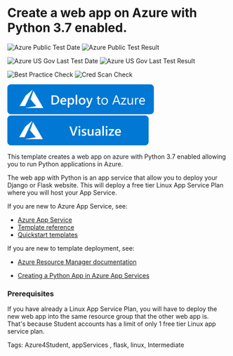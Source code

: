 # Create a web app on Azure with Python 3.7 enabled.

![Azure Public Test Date](https://azurequickstartsservice.blob.core.windows.net/badges/201-web-app-python/PublicLastTestDate.svg)
![Azure Public Test Result](https://azurequickstartsservice.blob.core.windows.net/badges/201-web-app-python/PublicDeployment.svg)

![Azure US Gov Last Test Date](https://azurequickstartsservice.blob.core.windows.net/badges/201-web-app-python/FairfaxLastTestDate.svg)
![Azure US Gov Last Test Result](https://azurequickstartsservice.blob.core.windows.net/badges/201-web-app-python/FairfaxDeployment.svg)

![Best Practice Check](https://azurequickstartsservice.blob.core.windows.net/badges/201-web-app-python/BestPracticeResult.svg)
![Cred Scan Check](https://azurequickstartsservice.blob.core.windows.net/badges/201-web-app-python/CredScanResult.svg)

[![Deploy To Azure](https://raw.githubusercontent.com/Azure/azure-quickstart-templates/master/1-CONTRIBUTION-GUIDE/images/deploytoazure.svg?sanitize=true)](https://portal.azure.com/#create/Microsoft.Template/uri/https%3A%2F%2Fraw.githubusercontent.com%2FAzure%2Fazure-quickstart-templates%2Fmaster%2F201-web-app-python%2Fazuredeploy.json)
[![Visualize](https://raw.githubusercontent.com/Azure/azure-quickstart-templates/master/1-CONTRIBUTION-GUIDE/images/visualizebutton.svg?sanitize=true)](http://armviz.io/#/?load=https%3A%2F%2Fraw.githubusercontent.com%2FAzure%2Fazure-quickstart-templates%2Fmaster%2F201-web-app-python%2Fazuredeploy.json)

This template creates a web app on azure with Python 3.7 enabled allowing you to
run Python applications in Azure.

The web app with Python is an app service that allow you to deploy your Django
or Flask website. This will deploy a free tier Linux App Service Plan where you
will host your App Service.

If you are new to Azure App Service, see:

- [Azure App Service](https://azure.microsoft.com/services/app-service/web/)
- [Template reference](https://docs.microsoft.com/azure/templates/microsoft.web/allversions)
- [Quickstart templates](https://azure.microsoft.com/resources/templates/?resourceType=Microsoft.Compute&pageNumber=1&sort=Popular&term=web+apps)

If you are new to template deployment, see:

- [Azure Resource Manager documentation](https://docs.microsoft.com/azure/azure-resource-manager/)

- [Creating a Python App in Azure App Services](https://docs.microsoft.com/azure/app-service/containers/quickstart-python?tabs=bash)

### Prerequisites

If you have already a Linux App Service Plan, you will have to deploy the new
web app into the same resource group that the other web app is. That's because
Student accounts has a limit of only 1 free tier Linux app service plan.

Tags: Azure4Student, appServices , flask, linux, Intermediate
